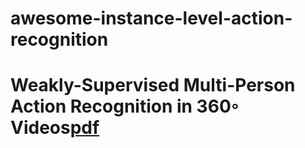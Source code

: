 # awesome-instance-level-action-recognition


# Weakly-Supervised Multi-Person Action Recognition in 360◦ Videos[pdf](https://openaccess.thecvf.com/content_WACV_2020/papers/Li_Weakly-Supervised_Multi-Person_Action_Recognition_in_360circ_Videos_WACV_2020_paper.pdf)
